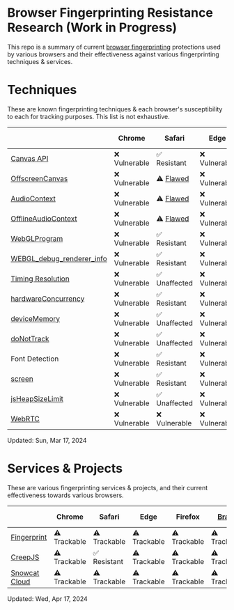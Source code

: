 # Browser Fingerprinting Resistance Research (Work in Progress)

This repo is a summary of current <a href="https://en.wikipedia.org/wiki/Device_fingerprint#Browser_fingerprint">browser fingerprinting</a> protections used by various browsers and their effectiveness against various fingerprinting techniques & services.

# Techniques

These are known fingerprinting techniques & each browser's susceptibility to each for tracking purposes. This list is not exhaustive.

| | Chrome | Safari | Edge | Firefox | <a href="https://brave.com/">Brave</a> | Opera | <a href="https://www.torproject.org/">Tor</a> / <a href="https://mullvad.net/en/browser">Mullvad<a> |
| ------------------------------------------------------------------------------------------------------------------ | ------------- | ------------ | -------------- | ------------- | ------------ | ------------ | ------------ |
| <a href="https://developer.mozilla.org/en-US/docs/Web/API/Canvas_API">Canvas API</a>                               | ❌ Vulnerable | ✅ Resistant | ❌ Vulnerable   | ✅ Resistant  | ✅ Resistant | ❌ Vulnerable | ✅ Resistant |
| <a href="https://developer.mozilla.org/en-US/docs/Web/API/OffscreenCanvas">OffscreenCanvas</a>                     | ❌ Vulnerable | ⚠️ <a href="https://github.com/Joe12387/safari-canvas-fingerprinting-exploit">Flawed</a> | ❌ Vulnerable   | ⚠️ <a href="https://bugzilla.mozilla.org/show_bug.cgi?id=1885471">Flawed</a> | ✅ Resistant | ❌ Vulnerable | ✅ Resistant |
| <a href="https://developer.mozilla.org/en-US/docs/Web/API/AudioContext">AudioContext</a>                           | ❌ Vulnerable | ⚠️ <a href="https://fingerprint.com/blog/bypassing-safari-17-audio-fingerprinting-protection/">Flawed</a> | ❌ Vulnerable   | ❌ Vulnerable | ✅ Resistant | ❌ Vulnerable | ✅ Disabled |
| <a href="https://developer.mozilla.org/en-US/docs/Web/API/OfflineAudioContext">OfflineAudioContext</a>             | ❌ Vulnerable | ⚠️ <a href="https://fingerprint.com/blog/bypassing-safari-17-audio-fingerprinting-protection/">Flawed</a> | ❌ Vulnerable   | ❌ Vulnerable | ✅ Resistant | ❌ Vulnerable | ✅ Disabled |
| <a href="https://developer.mozilla.org/en-US/docs/Web/API/WebGLProgram">WebGLProgram</a>                           | ❌ Vulnerable | ✅ Resistant | ❌ Vulnerable   | ❌ Vulnerable | ✅ Resistant | ❌ Vulnerable | ✅ Disabled |
| <a href="https://developer.mozilla.org/en-US/docs/Web/API/WEBGL_debug_renderer_info">WEBGL_debug_renderer_info</a> | ❌ Vulnerable | ✅ Resistant | ❌ Vulnerable   | ❌ Vulnerable | ✅ Resistant | ❌ Vulnerable | ✅ Disabled |
| <a href="https://github.com/brave/brave-browser/issues/24681">Timing Resolution</a>                                | ❌ Vulnerable | ✅ Unaffected | ❌ Vulnerable   | ✅ Unaffected | ✅ Resistant | ❌ Vulnerable | ✅ Unaffected |
| <a href="https://developer.mozilla.org/en-US/docs/Web/API/Navigator/hardwareConcurrency">hardwareConcurrency</a>  | ❌ Vulnerable | ✅ Resistant | ❌ Vulnerable   | ❌ Vulnerable   | ✅ Resistant | ❌ Vulnerable | ✅ Resistant |
| <a href="https://developer.mozilla.org/en-US/docs/Web/API/Navigator/deviceMemory">deviceMemory</a>                | ❌ Vulnerable | ✅ Unaffected | ❌ Vulnerable   | ✅ Unaffected   | ✅ Resistant | ❌ Vulnerable | ✅ Unaffected |
| <a href="https://developer.mozilla.org/en-US/docs/Web/API/Navigator/doNotTrack">doNotTrack</a>                    | ❌ Vulnerable | ✅ Unaffected | ❌ Vulnerable   | ❌ Vulnerable   | ✅ Resistant | ❌ Vulnerable | ✅ Resistant |
| Font Detection                                                                                                    | ❌ Vulnerable | ✅ Resistant  | ❌ Vulnerable   | ❌ Vulnerable   | ✅ Resistant | ❌ Vulnerable | ✅ Resistant |
| <a href="https://developer.mozilla.org/en-US/docs/Web/API/Window/screen">screen</a>                               | ❌ Vulnerable | ✅ Resistant  | ❌ Vulnerable   | ❌ Vulnerable   | ❌ Vulnerable | ❌ Vulnerable | ✅ Resistant |
| <a href="https://developer.mozilla.org/en-US/docs/Web/API/Performance/memory">jsHeapSizeLimit</a>                 | ❌ Vulnerable | ✅ Unaffected | ❌ Vulnerable   | ✅ Unaffected   | ❌ Vulnerable | ❌ Vulnerable | ✅ Unaffected |
| <a href="https://developer.mozilla.org/en-US/docs/Web/API/WebRTC_API">WebRTC</a>                                  | ❌ Vulnerable | ❌ Vulnerable | ❌ Vulnerable   | ❌ Vulnerable   | ❌ Vulnerable | ❌ Vulnerable | ✅ Disabled |

Updated: Sun, Mar 17, 2024

# Services & Projects

These are various fingerprinting services & projects, and their current effectiveness towards various browsers.

| | Chrome | Safari | Edge | Firefox | <a href="https://brave.com/">Brave</a> | Opera | <a href="https://www.torproject.org/">Tor</a> / <a href="https://mullvad.net/en/browser">Mullvad<a> |
| --------------------------------------------------------------------- | ------------- | ------------ | ----------- | ------------ | ------------ | ----------- | ------------- |
| <a href="https://fingerprint.com/demo">Fingerprint</a>                | ⚠️ Trackable  | ⚠️ Trackable | ⚠️ Trackable | ⚠️ Trackable | ⚠️ Trackable | ⚠️ Trackable | ✅ Resistant  |
| <a href="https://abrahamjuliot.github.io/creepjs/">CreepJS</a>        | ⚠️ Trackable  | ✅ Resistant | ⚠️ Trackable | ⚠️ Trackable | ⚠️ Trackable | ⚠️ Trackable | ✅ Resistant  |
| <a href="https://www.snowcatcloud.com/fingerprint/">Snowcat Cloud</a> | ⚠️ Trackable  | ⚠️ Trackable | ⚠️ Trackable | ⚠️ Trackable | ⚠️ Trackable | ⚠️ Trackable | ✅ Resistant? |

Updated: Wed, Apr 17, 2024
